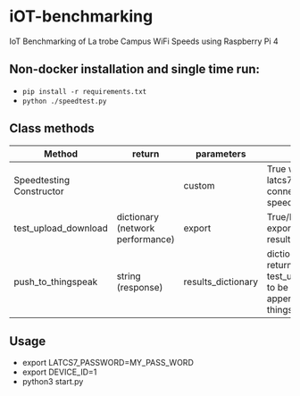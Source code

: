 

# iOT-benchmarking
IoT Benchmarking of La trobe Campus WiFi Speeds using Raspberry Pi 4

## Non-docker installation and single time run:
- `pip install -r requirements.txt`
- `python ./speedtest.py`

## Class methods
|Method| return | parameters  | comments |
|--|--|--|---|
| Speedtesting Constructor |  |  custom | True will connect to latcs7. False will connect to speedtest.net servers |
| test_upload_download| dictionary (network performance) |  export | True/False of exporting results to a results.json file |
| push_to_thingspeak| string (response)  |  results_dictionary | dictionary of results returned from test_upload_download to be parsed and appended to thingspeak REST API|

## Usage
  - export LATCS7_PASSWORD=MY_PASS_WORD
  - export DEVICE_ID=1
  - python3 start.py
